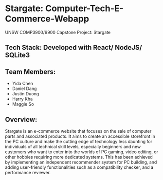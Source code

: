 # Stargate: Computer-Tech-E-Commerce-Webapp

UNSW COMP3900/9900 Capstone Project: Stargate

## Tech Stack: Developed with React/ NodeJS/ SQLite3

## Team Members:
- Yida Chen
- Daniel Dang
- Justin Duong
- Harry Kha
- Maggie So

## Overview:
Stargate is an e-commerce website that focuses on the sale of computer parts and associated products. 
It aims to create an accessible storefront in the PC culture and make the cutting edge of technology less daunting for individuals of all technical skill levels, especially beginners and new customers who want to enter into the worlds of PC gaming, video editing, or other hobbies requiring more dedicated systems. 
This has been achieved by implementing an independent recommender system for PC building, and adding user-friendly functionalities such as a compatibility checker, and a performance reviewer.
